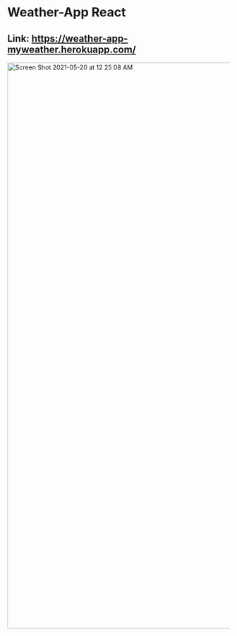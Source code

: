 # Weather-App React

## Link: https://weather-app-myweather.herokuapp.com/

<img width="1280" alt="Screen Shot 2021-05-20 at 12 25 08 AM" src="https://user-images.githubusercontent.com/66522023/118886585-d7b4fa80-b901-11eb-96e4-aeea4de970ff.png">
